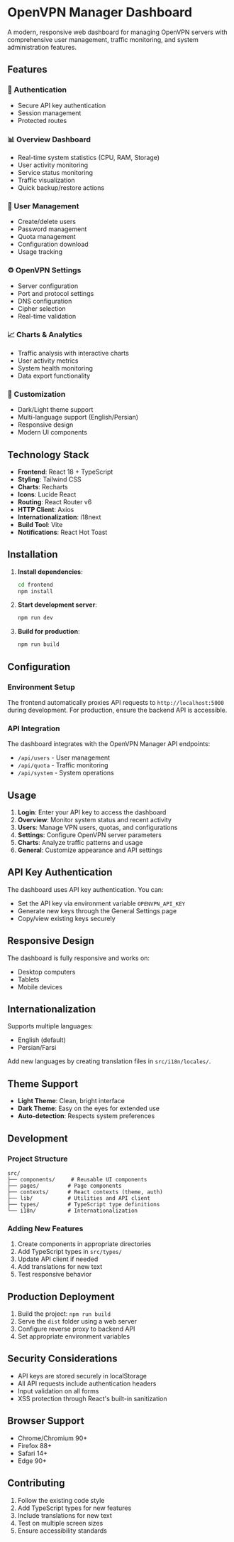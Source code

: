 # OpenVPN Manager Dashboard

A modern, responsive web dashboard for managing OpenVPN servers with comprehensive user management, traffic monitoring, and system administration features.

## Features

### 🔐 Authentication
- Secure API key authentication
- Session management
- Protected routes

### 📊 Overview Dashboard
- Real-time system statistics (CPU, RAM, Storage)
- User activity monitoring
- Service status monitoring
- Traffic visualization
- Quick backup/restore actions

### 👥 User Management
- Create/delete users
- Password management
- Quota management
- Configuration download
- Usage tracking

### ⚙️ OpenVPN Settings
- Server configuration
- Port and protocol settings
- DNS configuration
- Cipher selection
- Real-time validation

### 📈 Charts & Analytics
- Traffic analysis with interactive charts
- User activity metrics
- System health monitoring
- Data export functionality

### 🎨 Customization
- Dark/Light theme support
- Multi-language support (English/Persian)
- Responsive design
- Modern UI components

## Technology Stack

- **Frontend**: React 18 + TypeScript
- **Styling**: Tailwind CSS
- **Charts**: Recharts
- **Icons**: Lucide React
- **Routing**: React Router v6
- **HTTP Client**: Axios
- **Internationalization**: i18next
- **Build Tool**: Vite
- **Notifications**: React Hot Toast

## Installation

1. **Install dependencies**:
   ```bash
   cd frontend
   npm install
   ```

2. **Start development server**:
   ```bash
   npm run dev
   ```

3. **Build for production**:
   ```bash
   npm run build
   ```

## Configuration

### Environment Setup
The frontend automatically proxies API requests to `http://localhost:5000` during development. For production, ensure the backend API is accessible.

### API Integration
The dashboard integrates with the OpenVPN Manager API endpoints:
- `/api/users` - User management
- `/api/quota` - Traffic monitoring
- `/api/system` - System operations

## Usage

1. **Login**: Enter your API key to access the dashboard
2. **Overview**: Monitor system status and recent activity
3. **Users**: Manage VPN users, quotas, and configurations
4. **Settings**: Configure OpenVPN server parameters
5. **Charts**: Analyze traffic patterns and usage
6. **General**: Customize appearance and API settings

## API Key Authentication

The dashboard uses API key authentication. You can:
- Set the API key via environment variable `OPENVPN_API_KEY`
- Generate new keys through the General Settings page
- Copy/view existing keys securely

## Responsive Design

The dashboard is fully responsive and works on:
- Desktop computers
- Tablets
- Mobile devices

## Internationalization

Supports multiple languages:
- English (default)
- Persian/Farsi

Add new languages by creating translation files in `src/i18n/locales/`.

## Theme Support

- **Light Theme**: Clean, bright interface
- **Dark Theme**: Easy on the eyes for extended use
- **Auto-detection**: Respects system preferences

## Development

### Project Structure
```
src/
├── components/     # Reusable UI components
├── pages/         # Page components
├── contexts/      # React contexts (theme, auth)
├── lib/           # Utilities and API client
├── types/         # TypeScript type definitions
└── i18n/          # Internationalization
```

### Adding New Features
1. Create components in appropriate directories
2. Add TypeScript types in `src/types/`
3. Update API client if needed
4. Add translations for new text
5. Test responsive behavior

## Production Deployment

1. Build the project: `npm run build`
2. Serve the `dist` folder using a web server
3. Configure reverse proxy to backend API
4. Set appropriate environment variables

## Security Considerations

- API keys are stored securely in localStorage
- All API requests include authentication headers
- Input validation on all forms
- XSS protection through React's built-in sanitization

## Browser Support

- Chrome/Chromium 90+
- Firefox 88+
- Safari 14+
- Edge 90+

## Contributing

1. Follow the existing code style
2. Add TypeScript types for new features
3. Include translations for new text
4. Test on multiple screen sizes
5. Ensure accessibility standards